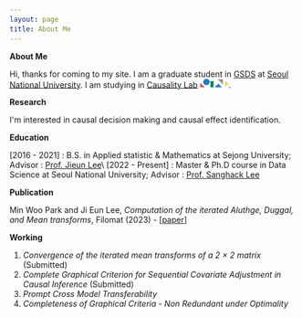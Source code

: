 ```yaml
---
layout: page
title: About Me
---
```


**About Me**

Hi, thanks for coming to my site. I am a graduate student in [GSDS](https://gsds.snu.ac.kr/) at [Seoul National University](https://www.snu.ac.kr/). I am studying in [Causality Lab](https://causality.snu.ac.kr/) <img src="causality_logo.jpg" alt="Causality Logo" style="width:50px; height:auto; display:inline;">.

**Research**

I'm interested in causal decision making and causal effect identification.

**Education**

[2016 - 2021] : B.S. in Applied statistic & Mathematics at Sejong University; Advisor : [Prof. Jieun Lee](https://home.sejong.ac.kr/~jieunlee7/)\\
[2022 - Present] : Master & Ph.D course in Data Science at Seoul National University; Advisor : [Prof. Sanghack Lee](https://www.sanghacklee.me/)

**Publication**

Min Woo Park and Ji Eun Lee, *Computation of the iterated Aluthge, Duggal,
and Mean transforms*, Filomat (2023) - [[paper](https://doiserbia.nb.rs/Article.aspx?ID=0354-51802315843P)]

**Working**

1. *Convergence of the iterated mean transforms of a 2 × 2 matrix* (Submitted)
2. *Complete Graphical Criterion for Sequential Covariate Adjustment in Causal Inference* (Submitted)
3. *Prompt Cross Model Transferability*
4. *Completeness of Graphical Criteria - Non Redundant under Optimality* 

